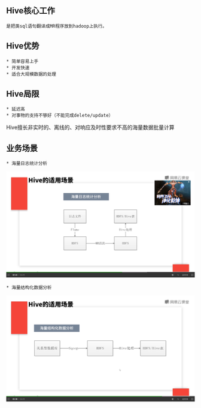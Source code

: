 ## Hive核心工作

	是把类sql语句翻译成MR程序放到hadoop上执行。

## Hive优势

	* 简单容易上手
	* 开发快速
	* 适合大规模数据的处理

## Hive局限

	* 延迟高
	* 对事物的支持不够好（不能完成delete/update）

Hive擅长非实时的、离线的、对响应及时性要求不高的海量数据批量计算

## 业务场景

	* 海量日志统计分析

![海量日志统计分析](./060102_海量日志统计分析.png)

	* 海量结构化数据分析

![海量结构化数据分析](./060102_海量结构化数据分析.png)  

## 


